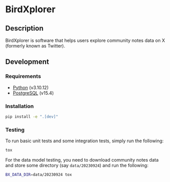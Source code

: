 # BirdXplorer

## Description

BirdXplorer is software that helps users explore community notes data on X
(formerly known as Twitter).

## Development

### Requirements

- [Python](https://www.python.org/) (v3.10.12)
- [PostgreSQL](https://www.postgresql.org/) (v15.4)

### Installation

```bash
pip install -e ".[dev]"
```

### Testing

To run basic unit tests and some integration tests, simply run the following:

```bash
tox
```

For the data model testing, you need to download community notes data and store
some directory (say `data/20230924`) and run the following:

```bash
BX_DATA_DIR=data/20230924 tox
```
